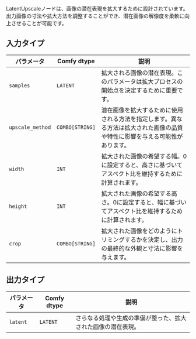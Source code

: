 
LatentUpscaleノードは、画像の潜在表現を拡大するために設計されています。出力画像の寸法や拡大方法を調整することができ、潜在画像の解像度を柔軟に向上させることが可能です。

## 入力タイプ

| パラメータ | Comfy dtype | 説明 |
|-----------|-------------|-------------|
| `samples` | `LATENT`    | 拡大される画像の潜在表現。このパラメータは拡大プロセスの開始点を決定するために重要です。 |
| `upscale_method` | `COMBO[STRING]` | 潜在画像を拡大するために使用される方法を指定します。異なる方法は拡大された画像の品質や特性に影響を与える可能性があります。 |
| `width`   | `INT`       | 拡大された画像の希望する幅。0に設定すると、高さに基づいてアスペクト比を維持するために計算されます。 |
| `height`  | `INT`       | 拡大された画像の希望する高さ。0に設定すると、幅に基づいてアスペクト比を維持するために計算されます。 |
| `crop`    | `COMBO[STRING]` | 拡大された画像をどのようにトリミングするかを決定し、出力の最終的な外観と寸法に影響を与えます。 |

## 出力タイプ

| パラメータ | Comfy dtype | 説明 |
|-----------|-------------|-------------|
| `latent`  | `LATENT`    | さらなる処理や生成の準備が整った、拡大された画像の潜在表現。 |